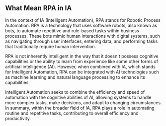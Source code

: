 ## What Mean RPA in IA

In the context of IA (Intelligent Automation), RPA stands for Robotic Process Automation. RPA is a technology that uses software robots, also known as bots, to automate repetitive and rule-based tasks within business processes. These bots mimic human interactions with digital systems, such as navigating through user interfaces, entering data, and performing tasks that traditionally require human intervention.

RPA is not inherently intelligent in the way that it doesn't possess cognitive capabilities or the ability to learn from experience like some other forms of artificial intelligence (AI). However, when combined with IA, which stands for Intelligent Automation, RPA can be integrated with AI technologies such as machine learning and natural language processing to enhance its capabilities.

Intelligent Automation seeks to combine the efficiency and speed of automation with the cognitive abilities of AI, allowing systems to handle more complex tasks, make decisions, and adapt to changing circumstances. In summary, within the broader field of IA, RPA plays a role in automating routine and repetitive tasks, contributing to overall efficiency and productivity.